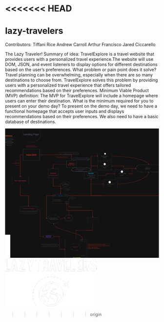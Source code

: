 <<<<<<< HEAD
=======
# lazy-travelers

Contributors: 
Tiffani Rice
Andrew Carroll
Arthur Francisco
Jared Ciccarello

The Lazy Traveler!
Summary of idea:
TravelExplore is a travel website that provides users with a personalized travel experience.The website will use DOM, JSON, and event listeners to display options for different destinations based on the user’s preferences.
What problem or pain point does it solve?             Travel planning can be overwhelming, especially when there are so many destinations to choose from. TravelExplore solves this problem by providing users with a personalized travel experience that offers tailored recommendations based on their preferences.
Minimum Viable Product (MVP) definition:
The MVP for TravelExplore will include a homepage where users can enter their destination.
What is the minimum required for you to present on your demo day?
To present on the demo day, we need to have a functional homepage that accepts user inputs and displays recommendations based on their preferences. We also need to have a basic database of destinations.

![Domain Model](img/domainModel.png)
![Lazy Logo](img/LazyLogo.png)
>>>>>>> origin
